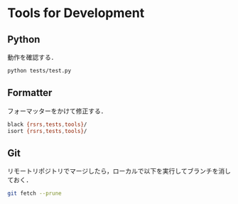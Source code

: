 #  Tools for Development

## Python
動作を確認する．
```sh
python tests/test.py
```

## Formatter
フォーマッターをかけて修正する．
```sh
black {rsrs,tests,tools}/
isort {rsrs,tests,tools}/
```

## Git
リモートリポジトリでマージしたら，ローカルで以下を実行してブランチを消しておく．
```sh
git fetch --prune
```

